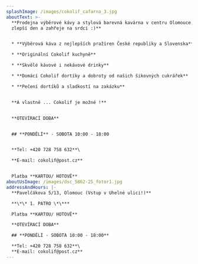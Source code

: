 ```yaml
---
splashImage: /images/cokolif_cafarna_3.jpg
aboutText: >-
  **Prodejna výběrové kávy a stylová barevná kavárna v centru Olomouce, která ti
  zlepší den a zahřeje na srdci :)**


  * **Výběrová káva z nejlepších pražíren České republiky a Slovenska** 

  * **Originální Cokolif kuchyně**

  * **Skvělé kávové i nekávové drinky**

  * **Domácí Cokolif dortíky a dobroty od našich šikovných cukrářek**

  * **Pečení dortíků a sladkostí na zakázku**


  **A vlastně ... Cokolif je možné !**


  **OTEVÍRACÍ DOBA**


  ## **PONDĚLÍ** - SOBOTA 10:00 - 18:00


  **Tel: +420 728 758 632**\

  **E-mail: cokolif@post.cz**


  Platba **KARTOU/ HOTOVĚ**
aboutUsImage: /images/dsc_5862-25_fotor1.jpg
addressAndHours: |-
  **Pavelčákova 5/13, Olomouc (Vstup v Uhelné ulici!)**

  **\*\* 1. PATRO \*\***

  Platba **KARTOU/ HOTOVĚ**

  **OTEVÍRACÍ DOBA**

  ## **PONDĚLÍ - SOBOTA 10:00 - 18:00**

  **Tel: +420 728 758 632**\
  **E-mail: cokolif@post.cz**
---
```


